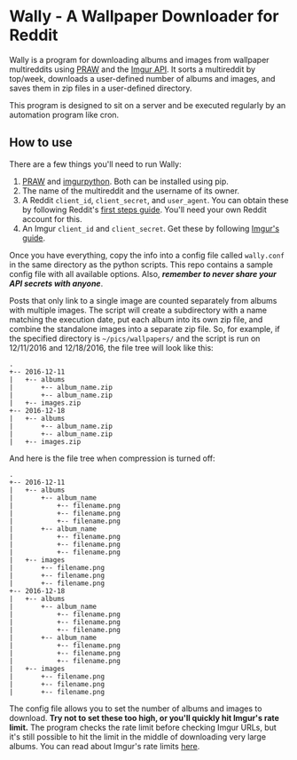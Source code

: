 # Wally - A Wallpaper Downloader for Reddit

Wally is a program for downloading albums and images from wallpaper multireddits using
[PRAW](https://praw.readthedocs.io/en/latest/) and the [Imgur API](http://api.imgur.com/).
It sorts a multireddit by top/week, downloads a user-defined number of albums and images,
and saves them in zip files in a user-defined directory.

This program is designed to sit on a server and be executed regularly by an automation program like cron.


## How to use

There are a few things you'll need to run Wally:

1. [PRAW](https://praw.readthedocs.io/en/latest/) and [imgurpython](https://github.com/Imgur/imgurpython).
Both can be installed using pip.
2. The name of the multireddit and the username of its owner.
3. A Reddit `client_id`, `client_secret`, and `user_agent`. You can obtain these
by following Reddit's [first steps guide](https://github.com/reddit/reddit/wiki/OAuth2-Quick-Start-Example#first-steps).
You'll need your own Reddit account for this.
4. An Imgur `client_id` and `client_secret`. Get these by following [Imgur's guide](http://api.imgur.com/#registerapp).

Once you have everything, copy the info into a config file called `wally.conf`
in the same directory as the python scripts. This repo contains a sample config file with
all available options. Also, **_remember to never share your API secrets with anyone_**.

Posts that only link to a single image are counted separately from albums with multiple images.
The script will create a subdirectory with a name matching the execution date, put each album into its own zip file,
and combine the standalone images into a separate zip file.
So, for example, if the specified directory is `~/pics/wallpapers/` and
the script is run on 12/11/2016 and 12/18/2016, the file tree will look like this:

```
.
+-- 2016-12-11
|   +-- albums
|       +-- album_name.zip
|       +-- album_name.zip
|   +-- images.zip
+-- 2016-12-18
|   +-- albums
|       +-- album_name.zip
|       +-- album_name.zip
|   +-- images.zip
```

And here is the file tree when compression is turned off:

```
.
+-- 2016-12-11
|   +-- albums
|       +-- album_name
|           +-- filename.png
|           +-- filename.png
|           +-- filename.png
|       +-- album_name
|           +-- filename.png
|           +-- filename.png
|           +-- filename.png
|   +-- images
|       +-- filename.png
|       +-- filename.png
|       +-- filename.png
+-- 2016-12-18
|   +-- albums
|       +-- album_name
|           +-- filename.png
|           +-- filename.png
|           +-- filename.png
|       +-- album_name
|           +-- filename.png
|           +-- filename.png
|           +-- filename.png
|   +-- images
|       +-- filename.png
|       +-- filename.png
|       +-- filename.png
```

The config file allows you to set the number of albums and images to download.
**Try not to set these too high, or you'll quickly hit Imgur's rate limit.**
The program checks the rate limit before checking Imgur URLs, but it's still possible
to hit the limit in the middle of downloading very large albums. You can read
about Imgur's rate limits [here](http://api.imgur.com/#limits).
